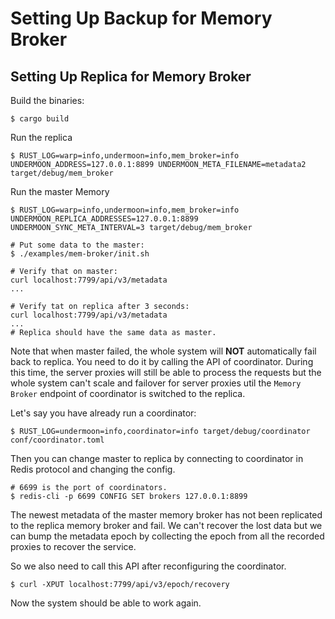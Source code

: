 # Setting Up Backup for Memory Broker

## Setting Up Replica for Memory Broker
Build the binaries:
```
$ cargo build
```

Run the replica
```
$ RUST_LOG=warp=info,undermoon=info,mem_broker=info UNDERMOON_ADDRESS=127.0.0.1:8899 UNDERMOON_META_FILENAME=metadata2 target/debug/mem_broker
```

Run the master Memory
```
$ RUST_LOG=warp=info,undermoon=info,mem_broker=info UNDERMOON_REPLICA_ADDRESSES=127.0.0.1:8899 UNDERMOON_SYNC_META_INTERVAL=3 target/debug/mem_broker
```

```
# Put some data to the master:
$ ./examples/mem-broker/init.sh

# Verify that on master:
curl localhost:7799/api/v3/metadata
...

# Verify tat on replica after 3 seconds:
curl localhost:7799/api/v3/metadata
...
# Replica should have the same data as master.
```

Note that when master failed,
the whole system will **NOT** automatically fail back to replica.
You need to do it by calling the API of coordinator.
During this time, the server proxies will still be able to process the requests
but the whole system can't scale and failover for server proxies
util the `Memory Broker` endpoint of coordinator is switched to the replica.

Let's say you have already run a coordinator:
```
$ RUST_LOG=undermoon=info,coordinator=info target/debug/coordinator conf/coordinator.toml
```

Then you can change master to replica by connecting to coordinator in Redis protocol
and changing the config.
```
# 6699 is the port of coordinators.
$ redis-cli -p 6699 CONFIG SET brokers 127.0.0.1:8899
```

The newest metadata of the master memory broker
has not been replicated to the replica memory broker and fail.
We can't recover the lost data but we can bump the metadata epoch
by collecting the epoch from all the recorded proxies
to recover the service.

So we also need to call this API after reconfiguring the coordinator.
```
$ curl -XPUT localhost:7799/api/v3/epoch/recovery
```
Now the system should be able to work again.
